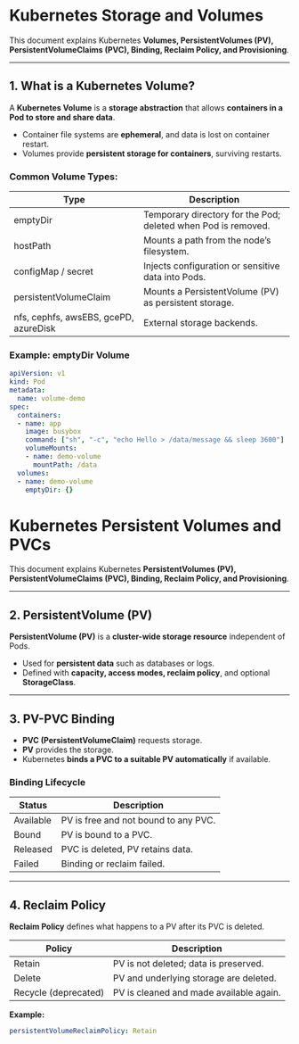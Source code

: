 # Kubernetes Storage and Volumes

This document explains Kubernetes **Volumes, PersistentVolumes (PV), PersistentVolumeClaims (PVC), Binding, Reclaim Policy, and Provisioning**.

---

## 1. What is a Kubernetes Volume?

A **Kubernetes Volume** is a **storage abstraction** that allows **containers in a Pod to store and share data**.  

- Container file systems are **ephemeral**, and data is lost on container restart.  
- Volumes provide **persistent storage for containers**, surviving restarts.

### Common Volume Types:

| Type                   | Description |
|------------------------|------------|
| emptyDir               | Temporary directory for the Pod; deleted when Pod is removed. |
| hostPath               | Mounts a path from the node’s filesystem. |
| configMap / secret     | Injects configuration or sensitive data into Pods. |
| persistentVolumeClaim  | Mounts a PersistentVolume (PV) as persistent storage. |
| nfs, cephfs, awsEBS, gcePD, azureDisk | External storage backends. |

### Example: emptyDir Volume
```yaml
apiVersion: v1
kind: Pod
metadata:
  name: volume-demo
spec:
  containers:
  - name: app
    image: busybox
    command: ["sh", "-c", "echo Hello > /data/message && sleep 3600"]
    volumeMounts:
    - name: demo-volume
      mountPath: /data
  volumes:
  - name: demo-volume
    emptyDir: {}
```

# Kubernetes Persistent Volumes and PVCs

This document explains Kubernetes **PersistentVolumes (PV), PersistentVolumeClaims (PVC), Binding, Reclaim Policy, and Provisioning**.

---

## 2. PersistentVolume (PV)

**PersistentVolume (PV)** is a **cluster-wide storage resource** independent of Pods.  

- Used for **persistent data** such as databases or logs.  
- Defined with **capacity, access modes, reclaim policy**, and optional **StorageClass**.

---

## 3. PV-PVC Binding

- **PVC (PersistentVolumeClaim)** requests storage.  
- **PV** provides the storage.  
- Kubernetes **binds a PVC to a suitable PV automatically** if available.  

### Binding Lifecycle

| Status     | Description |
|------------|------------|
| Available  | PV is free and not bound to any PVC. |
| Bound      | PV is bound to a PVC. |
| Released   | PVC is deleted, PV retains data. |
| Failed     | Binding or reclaim failed. |

---

## 4. Reclaim Policy

**Reclaim Policy** defines what happens to a PV after its PVC is deleted.  

| Policy   | Description |
|----------|------------|
| Retain   | PV is not deleted; data is preserved. |
| Delete   | PV and underlying storage are deleted. |
| Recycle (deprecated) | PV is cleaned and made available again. |

**Example:**
```yaml
persistentVolumeReclaimPolicy: Retain

